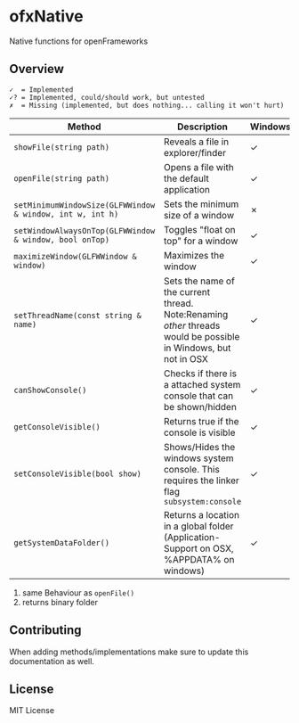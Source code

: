 # ofxNative


Native functions for openFrameworks


## Overview


	✓  = Implemented
	✓? = Implemented, could/should work, but untested
	✗  = Missing (implemented, but does nothing... calling it won't hurt)



Method|Description|Windows|OSX|Linux
-------|------------------|---|---|---
`showFile(string path)`|Reveals a file in explorer/finder|✓|✓|✓<sup>1</sup>
`openFile(string path)`|Opens a file with the default application|✓|✓|✓
`setMinimumWindowSize(GLFWWindow & window, int w, int h)`|Sets the minimum size of a window|✗|✓|✗
`setWindowAlwaysOnTop(GLFWWindow & window, bool onTop)`|Toggles "float on top" for a window|✓|✓|✗
`maximizeWindow(GLFWWindow & window)`|Maximizes the window|✓|✓|✗
`setThreadName(const string & name)`|Sets the name of the current thread. Note:Renaming _other_ threads would be possible in Windows, but not in OSX|✓|✓|✗
`canShowConsole()`|Checks if there is a attached system console that can be shown/hidden|✓|✗|✗
`getConsoleVisible()`|Returns true if the console is visible|✓|✗|✗
`setConsoleVisible(bool show)`|Shows/Hides the windows system console. This requires the linker flag `subsystem:console`|✓|✗|✗
`getSystemDataFolder()`|Returns a location in a global folder (Application-Support on OSX, %APPDATA% on windows)|✓|✓|✓<sup>2</sup>

1. same Behaviour as `openFile()`
2. returns binary folder

## Contributing

When adding methods/implementations make sure to update this documentation as well.

## License

MIT License
